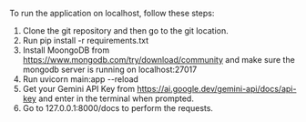 To run the application on localhost, follow these steps: 
1. Clone the git repository and then go to the git location.
2. Run pip install -r requirements.txt
3. Install MoongoDB from https://www.mongodb.com/try/download/community and make sure the mongodb server is running on localhost:27017
4. Run uvicorn main:app --reload
5. Get your Gemini API Key from https://ai.google.dev/gemini-api/docs/api-key and enter in the terminal when prompted.
6. Go to 127.0.0.1:8000/docs to perform the requests.
